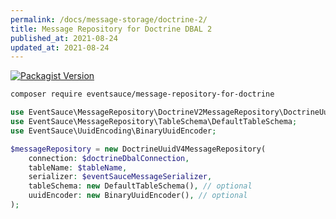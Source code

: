 ```yaml
---
permalink: /docs/message-storage/doctrine-2/
title: Message Repository for Doctrine DBAL 2
published_at: 2021-08-24
updated_at: 2021-08-24
---
```


[![Packagist Version](https://img.shields.io/packagist/v/eventsauce/message-repository-for-doctrine-v2.svg?style=flat-square)](https://packagist.org/packages/eventsauce/message-repository-for-doctrine-v2)

```bash
composer require eventsauce/message-repository-for-doctrine
```

```php
use EventSauce\MessageRepository\DoctrineV2MessageRepository\DoctrineUuidV4MessageRepository;
use EventSauce\MessageRepository\TableSchema\DefaultTableSchema;
use EventSauce\UuidEncoding\BinaryUuidEncoder;

$messageRepository = new DoctrineUuidV4MessageRepository(
    connection: $doctrineDbalConnection,
    tableName: $tableName,
    serializer: $eventSauceMessageSerializer,
    tableSchema: new DefaultTableSchema(), // optional
    uuidEncoder: new BinaryUuidEncoder(), // optional
);
```
